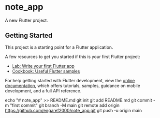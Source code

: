 # note_app

A new Flutter project.

## Getting Started

This project is a starting point for a Flutter application.

A few resources to get you started if this is your first Flutter project:

- [Lab: Write your first Flutter app](https://docs.flutter.dev/get-started/codelab)
- [Cookbook: Useful Flutter samples](https://docs.flutter.dev/cookbook)

For help getting started with Flutter development, view the
[online documentation](https://docs.flutter.dev/), which offers tutorials,
samples, guidance on mobile development, and a full API reference.

echo "# note_app" >> README.md
git init
git add README.md
git commit -m "first commit"
git branch -M main
git remote add origin https://github.com/engaref2000/note_app.git
git push -u origin main